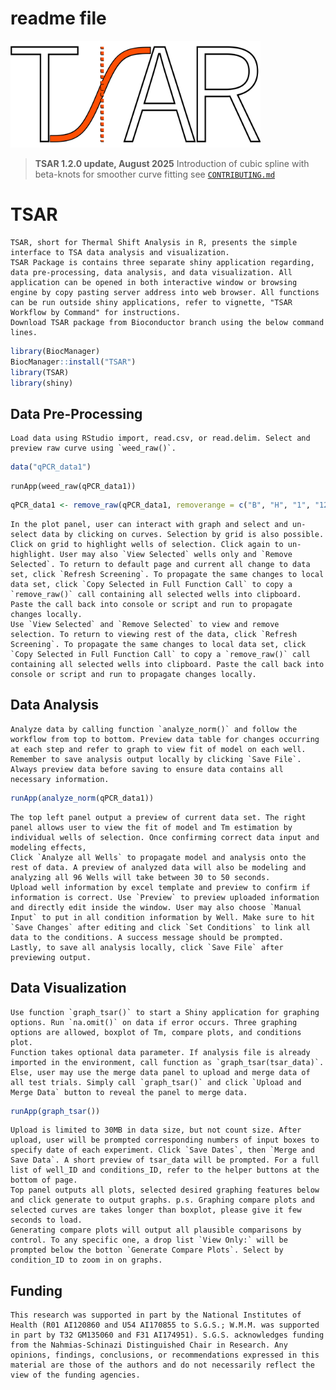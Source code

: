 readme file
================

<img src="vignettes/images/TSAR_logo.png" width="400px" />


> **TSAR 1.2.0 update, August 2025**
> Introduction of cubic spline with beta-knots for smoother curve fitting
> see [`CONTRIBUTING.md`](newFeatureDemo/CONTRIBUTING.md)

# TSAR

    TSAR, short for Thermal Shift Analysis in R, presents the simple interface to TSA data analysis and visualization.
    TSAR Package is contains three separate shiny application regarding, data pre-processing, data analysis, and data visualization. All application can be opened in both interactive window or browsing engine by copy pasting server address into web browser. All functions can be run outside shiny applications, refer to vignette, "TSAR Workflow by Command" for instructions.
    Download TSAR package from Bioconductor branch using the below command lines.

``` r
library(BiocManager)
BiocManager::install("TSAR")
library(TSAR)
library(shiny)
```

## Data Pre-Processing

    Load data using RStudio import, read.csv, or read.delim. Select and preview raw curve using `weed_raw()`.

``` r
data("qPCR_data1")
```

```
runApp(weed_raw(qPCR_data1))
```

``` r
qPCR_data1 <- remove_raw(qPCR_data1, removerange = c("B", "H", "1", "12"))
```

    In the plot panel, user can interact with graph and select and un-select data by clicking on curves. Selection by grid is also possible. Click on grid to highlight wells of selection. Click again to un-highlight. User may also `View Selected` wells only and `Remove Selected`. To return to default page and current all change to data set, click `Refresh Screening`. To propagate the same changes to local data set, click `Copy Selected in Full Function Call` to copy a `remove_raw()` call containing all selected wells into clipboard. Paste the call back into console or script and run to propagate changes locally. 
    Use `View Selected` and `Remove Selected` to view and remove selection. To return to viewing rest of the data, click `Refresh Screening`. To propagate the same changes to local data set, click `Copy Selected in Full Function Call` to copy a `remove_raw()` call containing all selected wells into clipboard. Paste the call back into console or script and run to propagate changes locally.

## Data Analysis

    Analyze data by calling function `analyze_norm()` and follow the workflow from top to bottom. Preview data table for changes occurring at each step and refer to graph to view fit of model on each well. Remember to save analysis output locally by clicking `Save File`. Always preview data before saving to ensure data contains all necessary information.

``` r
runApp(analyze_norm(qPCR_data1))
```

    The top left panel output a preview of current data set. The right panel allows user to view the fit of model and Tm estimation by individual wells of selection. Once confirming correct data input and modeling effects,
    Click `Analyze all Wells` to propagate model and analysis onto the rest of data. A preview of analyzed data will also be modeling and analyzing all 96 Wells will take between 30 to 50 seconds.
    Upload well information by excel template and preview to confirm if information is correct. Use `Preview` to preview uploaded information and directly edit inside the window. User may also choose `Manual Input` to put in all condition information by Well. Make sure to hit `Save Changes` after editing and click `Set Conditions` to link all data to the conditions. A success message should be prompted.
    Lastly, to save all analysis locally, click `Save File` after previewing output. 

## Data Visualization

    Use function `graph_tsar()` to start a Shiny application for graphing options. Run `na.omit()` on data if error occurs. Three graphing options are allowed, boxplot of Tm, compare plots, and conditions plot.
    Function takes optional data parameter. If analysis file is already imported in the environment, call function as `graph_tsar(tsar_data)`. Else, user may use the merge data panel to upload and merge data of all test trials. Simply call `graph_tsar()` and click `Upload and Merge Data` button to reveal the panel to merge data.

``` r
runApp(graph_tsar())
```

    Upload is limited to 30MB in data size, but not count size. After upload, user will be prompted corresponding numbers of input boxes to specify date of each experiment. Click `Save Dates`, then `Merge and Save Data`. A short preview of tsar_data will be prompted. For a full list of well_ID and conditions_ID, refer to the helper buttons at the bottom of page.
    Top panel outputs all plots, selected desired graphing features below and click generate to output graphs. p.s. Graphing compare plots and selected curves are takes longer than boxplot, please give it few seconds to load.
    Generating compare plots will output all plausible comparisons by control. To any specific one, a drop list `View Only:` will be prompted below the botton `Generate Compare Plots`. Select by condition_ID to zoom in on graphs.

## Funding

    This research was supported in part by the National Institutes of Health (R01 AI120860 and U54 AI170855 to S.G.S.; W.M.M. was supported in part by T32 GM135060 and F31 AI174951). S.G.S. acknowledges funding from the Nahmias-Schinazi Distinguished Chair in Research. Any opinions, findings, conclusions, or recommendations expressed in this material are those of the authors and do not necessarily reflect the view of the funding agencies.  
